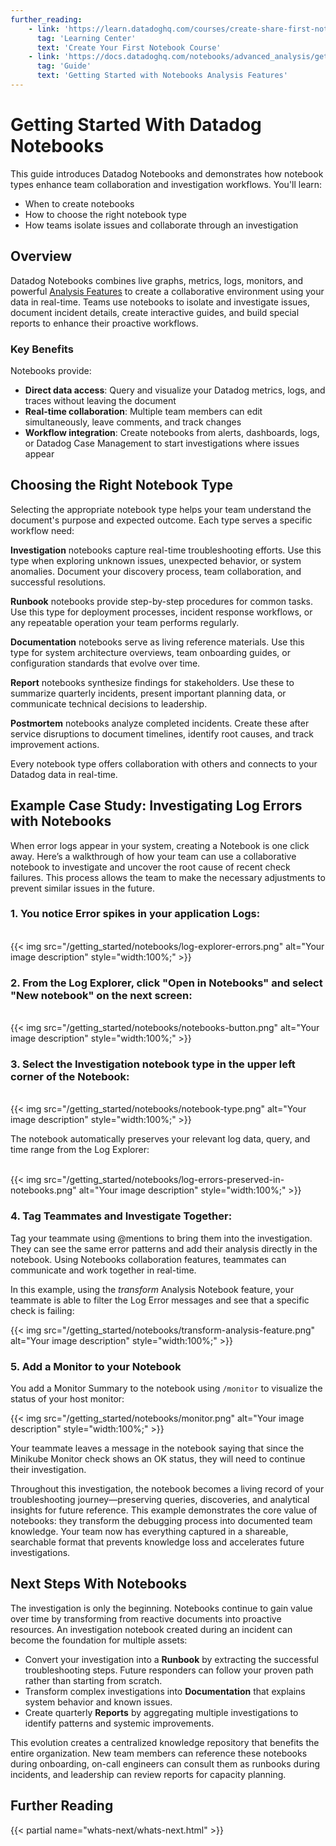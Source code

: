```yaml
---
further_reading:
    - link: 'https://learn.datadoghq.com/courses/create-share-first-notebook'
      tag: 'Learning Center'
      text: 'Create Your First Notebook Course'
    - link: 'https://docs.datadoghq.com/notebooks/advanced_analysis/getting_started/'
      tag: 'Guide'
      text: 'Getting Started with Notebooks Analysis Features'
---
```


# Getting Started With Datadog Notebooks

This guide introduces Datadog Notebooks and demonstrates how notebook types enhance team collaboration and investigation workflows. You'll learn:
- When to create notebooks
- How to choose the right notebook type
- How teams isolate issues and collaborate through an investigation
  
## Overview

Datadog Notebooks combines live graphs, metrics, logs, monitors, and powerful [Analysis Features](https://docs.datadoghq.com/notebooks/advanced_analysis/getting_started/) to create a collaborative environment using your data in real-time. Teams use notebooks to isolate and investigate issues, document incident details, create interactive guides, and build special reports to enhance their proactive workflows.

### Key Benefits

Notebooks provide:
- **Direct data access**: Query and visualize your Datadog metrics, logs, and traces without leaving the document
- **Real-time collaboration**: Multiple team members can edit simultaneously, leave comments, and track changes
- **Workflow integration**: Create notebooks from alerts, dashboards, logs, or Datadog Case Management to start investigations where issues appear

## Choosing the Right Notebook Type

Selecting the appropriate notebook type helps your team understand the document's purpose and expected outcome. Each type serves a specific workflow need:

**Investigation** notebooks capture real-time troubleshooting efforts. Use this type when exploring unknown issues, unexpected behavior, or system anomalies. Document your discovery process, team collaboration, and successful resolutions.

**Runbook** notebooks provide step-by-step procedures for common tasks. Use this type for deployment processes, incident response workflows, or any repeatable operation your team performs regularly.

**Documentation** notebooks serve as living reference materials. Use this type for system architecture overviews, team onboarding guides, or configuration standards that evolve over time.

**Report** notebooks synthesize findings for stakeholders. Use these to summarize quarterly incidents, present important planning data, or communicate technical decisions to leadership.

**Postmortem** notebooks analyze completed incidents. Create these after service disruptions to document timelines, identify root causes, and track improvement actions.

Every notebook type offers collaboration with others and connects to your Datadog data in real-time.

## Example Case Study: Investigating Log Errors with Notebooks

When error logs appear in your system, creating a Notebook is one click away. Here’s a walkthrough of how your team can use a collaborative notebook to investigate and uncover the root cause of recent check failures. This process allows the team to make the necessary adjustments to prevent similar issues in the future.

### 1. You notice Error spikes in your application Logs:
<br>
{{< img src="/getting_started/notebooks/log-explorer-errors.png" alt="Your image description" style="width:100%;" >}}
</br>

### 2. From the Log Explorer, click "Open in Notebooks" and select "New notebook" on the next screen:
<br>
{{< img src="/getting_started/notebooks/notebooks-button.png" alt="Your image description" style="width:100%;" >}}
<br>

### 3. Select the Investigation notebook type in the upper left corner of the Notebook:
<br>
{{< img src="/getting_started/notebooks/notebook-type.png" alt="Your image description" style="width:100%;" >}}
<br>

The notebook automatically preserves your relevant log data, query, and time range from the Log Explorer:

<br>
{{< img src="/getting_started/notebooks/log-errors-preserved-in-notebooks.png" alt="Your image description" style="width:100%;" >}}
<br>

### 4. Tag Teammates and Investigate Together:

Tag your teammate using @mentions to bring them into the investigation. They can see the same error patterns and add their analysis directly in the notebook. Using Notebooks collaboration features, teammates can communicate and work together in real-time.

In this example, using the _transform_ Analysis Notebook feature, your teammate is able to filter the Log Error messages and see that a specific check is failing:

{{< img src="/getting_started/notebooks/transform-analysis-feature.png" alt="Your image description" style="width:100%;" >}}

### 5. Add a Monitor to your Notebook

You add a Monitor Summary to the notebook using `/monitor` to visualize the status of your host monitor:

{{< img src="/getting_started/notebooks/monitor.png" alt="Your image description" style="width:100%;" >}}

Your teammate leaves a message in the notebook saying that since the Minikube Monitor check shows an OK status, they will need to continue their investigation.

Throughout this investigation, the notebook becomes a living record of your troubleshooting journey—preserving queries, discoveries, and analytical insights for future reference. This example demonstrates the core value of notebooks: they transform the debugging process into documented team knowledge. Your team now has everything captured in a shareable, searchable format that prevents knowledge loss and accelerates future investigations.

## Next Steps With Notebooks

The investigation is only the beginning. Notebooks continue to gain value over time by transforming from reactive documents into proactive resources. An investigation notebook created during an incident can become the foundation for multiple assets:

- Convert your investigation into a **Runbook** by extracting the successful troubleshooting steps. Future responders can follow your proven path rather than starting from scratch. 
- Transform complex investigations into **Documentation** that explains system behavior and known issues. 
- Create quarterly **Reports** by aggregating multiple investigations to identify patterns and systemic improvements.

This evolution creates a centralized knowledge repository that benefits the entire organization. New team members can reference these notebooks during onboarding, on-call engineers can consult them as runbooks during incidents, and leadership can review reports for capacity planning. 

## Further Reading
{{< partial name="whats-next/whats-next.html" >}}